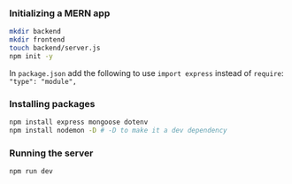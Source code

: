 ### Initializing a MERN app

```bash
mkdir backend
mkdir frontend
touch backend/server.js
npm init -y
```

In `package.json` add the following to use `import express` instead of `require`:
`"type": "module",`

### Installing packages

```bash
npm install express mongoose dotenv
npm install nodemon -D # -D to make it a dev dependency
```

### Running the server

```bash
npm run dev
```
